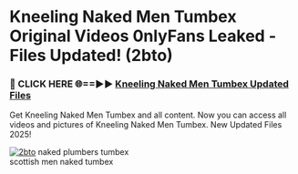 # Kneeling Naked Men Tumbex Original Videos 0nlyFans Leaked - Files Updated! (2bto)

<h3>🔴 CLICK HERE 🌐==►► <a href="https://tinyurl.com/yckcrads" rel="nofollow">Kneeling Naked Men Tumbex Updated Files</a></h3>

Get Kneeling Naked Men Tumbex and all content. Now you can access all videos and pictures of Kneeling Naked Men Tumbex. New Updated Files 2025!

[![2bto](https://i.imgur.com/hpKpOFt.gif)](https://tinyurl.com/yckcrads)
naked plumbers tumbex<br>
scottish men naked tumbex